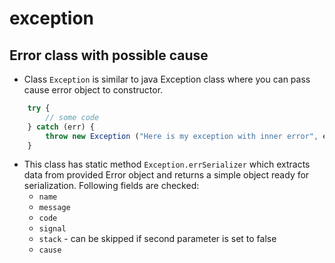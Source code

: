 # exception

## Error class with possible cause

- Class `Exception` is similar to java Exception class where you can pass cause error object to constructor.
```javascript
    try {
        // some code
    } catch (err) {
        throw new Exception ("Here is my exception with inner error", err);
    }
```
- This class has static method `Exception.errSerializer` which extracts data from provided Error object and returns a simple object ready for serialization.
Following fields are checked:
    - `name`
    - `message`
    - `code`
    - `signal`
    - `stack` - can be skipped if second parameter is set to false
    - `cause`
